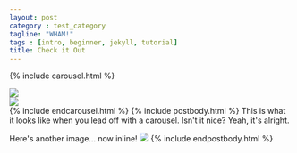 ```yaml
---
layout: post
category : test_category
tagline: "WHAM!"
tags : [intro, beginner, jekyll, tutorial]
title: Check it Out
---
```

{% include carousel.html %}
<div class="item"><a href="http://www.flickr.com/photos/idfarmer/6882096993/in/photostream/"><img src ="http://farm8.staticflickr.com/7209/6882096993_633bc9a2c5_b.jpg"></a></div>
<div class="item"><a href="http://www.flickr.com/photos/idfarmer/6882097967/in/photostream/"><img src ="http://farm8.staticflickr.com/7198/6882097967_2c383d36c7_b.jpg"></a></div>
{% include endcarousel.html %}
{% include postbody.html %}
This is what it looks like when you lead off with a carousel. Isn't it nice?
Yeah, it's alright.

Here's another image... now inline!
<a href="http://www.flickr.com/photos/idfarmer/6882093965/in/photostream/"><img src="http://farm8.staticflickr.com/7207/6882093965_d4237d0633_b.jpg"></a>
{% include endpostbody.html %}